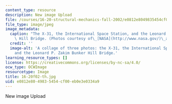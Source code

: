 ```yaml
---
content_type: resource
description: New image Upload
file: /courses/16-20-structural-mechanics-fall-2002/e0812e8049835454cf00eb0e3e0334a9_16-20f02-th.jpg
file_type: image/jpeg
image_metadata:
  caption: "The X-31, the International Space Station, and the Leonard P. Zakim Bunker\
    \ Hill Bridge. (Photos courtesy of\_[NASA](http://www.nasa.gov/)\_and\_[OCW](http://ocw.mit.edu).)"
  credit: ''
  image-alt: 'A collage of three photos: the X-31, the International Space Station,
    and the Leonard P. Zakim Bunker Hill Bridge.'
learning_resource_types: []
license: https://creativecommons.org/licenses/by-nc-sa/4.0/
ocw_type: OCWImage
resourcetype: Image
title: 16-20f02-th.jpg
uid: e0812e80-4983-5454-cf00-eb0e3e0334a9
---
```

New image Upload